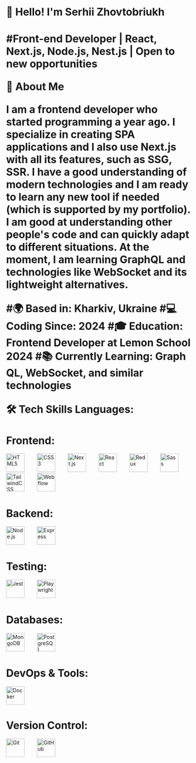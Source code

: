<h1>👋 Hello! I'm Serhii Zhovtobriukh <h1/>
#Front-end Developer | React, Next.js, Node.js, Nest.js | Open to new opportunities

🚀 About Me

I am a frontend developer who started programming a year ago. I specialize in creating SPA applications and I also use Next.js with all its features, such as SSG, SSR. I have a good understanding of modern technologies and I am ready to learn any new tool if needed (which is supported by my portfolio). I am good at understanding other people's code and can quickly adapt to different situations. At the moment, I am learning GraphQL and technologies like WebSocket and its lightweight alternatives.


#🌍 Based in: Kharkiv, Ukraine 
#💻 Coding Since: 2024 
#🎓 Education: Frontend Developer at Lemon School 2024 
#📚 Currently Learning: Graph QL, WebSocket, and similar technologies

🛠️ Tech Skills Languages:
# Frontend:
<p>
  <img src="https://cdn.jsdelivr.net/npm/simple-icons@v6/icons/html5.svg" alt="HTML5" width="50" style="margin-right: 30px"/>
  <img src="https://cdn.jsdelivr.net/npm/simple-icons@v6/icons/css3.svg" alt="CSS3" width="50" style="margin-right: 30px"/>
  <img src="https://cdn.jsdelivr.net/npm/simple-icons@v6/icons/nextdotjs.svg" alt="Next.js" width="50" style="margin-right: 30px"/>
  <img src="https://cdn.jsdelivr.net/npm/simple-icons@v6/icons/react.svg" alt="React" width="50" style="margin-right: 30px"/>
  <img src="https://cdn.jsdelivr.net/npm/simple-icons@v6/icons/redux.svg" alt="Redux" width="50" style="margin-right: 30px"/>
  <img src="https://cdn.jsdelivr.net/npm/simple-icons@v6/icons/sass.svg" alt="Sass" width="50" style="margin-right: 30px"/>
  <img src="https://cdn.jsdelivr.net/npm/simple-icons@v6/icons/tailwindcss.svg" alt="TailwindCSS" width="50" style="margin-right: 30px"/>
  <img src="https://cdn.jsdelivr.net/npm/simple-icons@v6/icons/webflow.svg" alt="Webflow" width="50" style="margin-right: 30px"/>
</p>

# Backend:
<p>
  <img src="https://cdn.jsdelivr.net/npm/simple-icons@v6/icons/node-dot-js.svg" alt="Node.js" width="50" style="margin-right: 30px"/>
  <img src="https://cdn.jsdelivr.net/npm/simple-icons@v6/icons/express.svg" alt="Express" width="50" style="margin-right: 30px"/>
</p>

# Testing:
<p>
  <img src="https://cdn.jsdelivr.net/npm/simple-icons@v6/icons/jest.svg" alt="Jest" width="50" style="margin-right: 30px"/>
  <img src="https://cdn.jsdelivr.net/npm/simple-icons@v6/icons/playwright.svg" alt="Playwright" width="50" style="margin-right: 30px"/>
</p>

# Databases:
<p>
  <img src="https://cdn.jsdelivr.net/npm/simple-icons@v6/icons/mongodb.svg" alt="MongoDB" width="50" style="margin-right: 30px"/>
  <img src="https://cdn.jsdelivr.net/npm/simple-icons@v6/icons/postgresql.svg" alt="PostgreSQL" width="50" style="margin-right: 30px"/>
</p>

# DevOps & Tools:
<p>
  <img src="https://cdn.jsdelivr.net/npm/simple-icons@v6/icons/docker.svg" alt="Docker" width="50" style="margin-right: 30px"/>
</p>

# Version Control:
<p>
  <img src="https://cdn.jsdelivr.net/npm/simple-icons@v6/icons/git.svg" alt="Git" width="50" style="margin-right: 30px"/>
  <img src="https://cdn.jsdelivr.net/npm/simple-icons@v6/icons/github.svg" alt="GitHub" width="50" style="margin-right: 30px"/>
</p>

